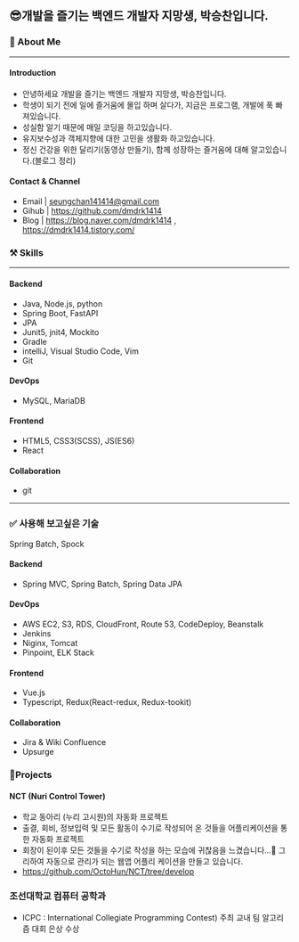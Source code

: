 ## 😎개발을 즐기는 백엔드 개발자 지망생, 박승찬입니다.



### 🔎 About Me

---

#### Introduction

- 안녕하세요 개발을 즐기는 백엔드 개발자 지망생, 박승찬입니다.
- 학생이 되기 전에 일에 즐거움에 몰입 하며 살다가, 지금은 프로그램, 개발에 푹 빠져있습니다.
- 성실함 알기 때문에  매일 코딩을 하고있습니다.
- 유지보수성과 객체지향에 대한 고민을 생활화 하고있습니다.
- 정신 건강을 위한 달리기(동영상 만들기), 함께 성장하는 즐거움에 대해 알고있습니다.(블로그 정리)

#### Contact & Channel

- Email  | seungchan141414@gmail.com
- Gihub | https://github.com/dmdrk1414
- Blog    | https://blog.naver.com/dmdrk1414 , https://dmdrk1414.tistory.com/



### ⚒️ Skills

---

#### Backend

- Java,  Node.js, python
- Spring Boot, FastAPI
- JPA
- Junit5, jnit4, Mockito
- Gradle
- intelliJ, Visual Studio Code, Vim
- Git

#### DevOps

- MySQL, MariaDB

#### Frontend

- HTML5, CSS3(SCSS), JS(ES6)
- React

#### Collaboration

- git

---

### ✅ 사용해 보고싶은 기술

Spring Batch, Spock

#### Backend

- Spring MVC, Spring Batch, Spring Data JPA

#### DevOps

- AWS EC2, S3, RDS, CloudFront, Route 53, CodeDeploy, Beanstalk
- Jenkins
- Niginx, Tomcat
- Pinpoint, ELK Stack

#### Frontend

- Vue.js
- Typescript, Redux(React-redux, Redux-tookit)

#### Collaboration

- Jira & Wiki Confluence
- Upsurge

### 🏃Projects

#### NCT (Nuri Control Tower)

- 학교 동아리 (누리 고시원)의 자동화 프로젝트
- 출결, 회비, 정보입력 및 모든 활동이 수기로 작성되어 온 것들을 어플리케이션을 통한 자동화 프로젝트
- 회장이 된이후 모든 것들을 수기로 작성을 하는 모습에 귀찮음을 느겼습니다...🥲 그리하여 자동으로 관리가 되는 웹앱 어플리 케이션을 만들고 있습니다.
- https://github.com/OctoHun/NCT/tree/develop



### 조선대학교 컴퓨터 공학과

- ICPC : International Collegiate Programming Contest) 주최 교내 팀 알고리즘 대회 은상 수상
